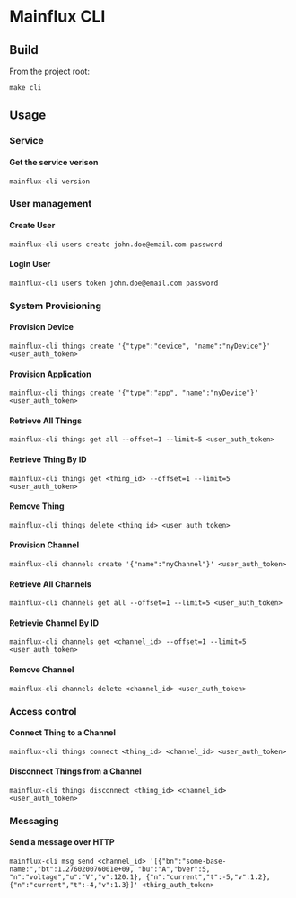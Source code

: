 # Mainflux CLI
## Build
From the project root:
```
make cli
```

## Usage
### Service
#### Get the service verison
```
mainflux-cli version
```

### User management
#### Create User
```
mainflux-cli users create john.doe@email.com password
```

#### Login User
```
mainflux-cli users token john.doe@email.com password
```

### System Provisioning
#### Provision Device
```
mainflux-cli things create '{"type":"device", "name":"nyDevice"}' <user_auth_token>
```

#### Provision Application
```
mainflux-cli things create '{"type":"app", "name":"nyDevice"}' <user_auth_token>
```

#### Retrieve All Things
```
mainflux-cli things get all --offset=1 --limit=5 <user_auth_token>
```

#### Retrieve Thing By ID
```
mainflux-cli things get <thing_id> --offset=1 --limit=5 <user_auth_token>
```

#### Remove Thing
```
mainflux-cli things delete <thing_id> <user_auth_token>
```

#### Provision Channel
```
mainflux-cli channels create '{"name":"nyChannel"}' <user_auth_token>
```

#### Retrieve All Channels
```
mainflux-cli channels get all --offset=1 --limit=5 <user_auth_token>
```

#### Retrievie Channel By ID
```
mainflux-cli channels get <channel_id> --offset=1 --limit=5 <user_auth_token>
```

#### Remove Channel
```
mainflux-cli channels delete <channel_id> <user_auth_token>
```

### Access control
#### Connect Thing to a Channel
```
mainflux-cli things connect <thing_id> <channel_id> <user_auth_token>
```

#### Disconnect Things from a Channel
```
mainflux-cli things disconnect <thing_id> <channel_id> <user_auth_token>
```

### Messaging
#### Send a message over HTTP
```
mainflux-cli msg send <channel_id> '[{"bn":"some-base-name:","bt":1.276020076001e+09, "bu":"A","bver":5, "n":"voltage","u":"V","v":120.1}, {"n":"current","t":-5,"v":1.2}, {"n":"current","t":-4,"v":1.3}]' <thing_auth_token>
```
